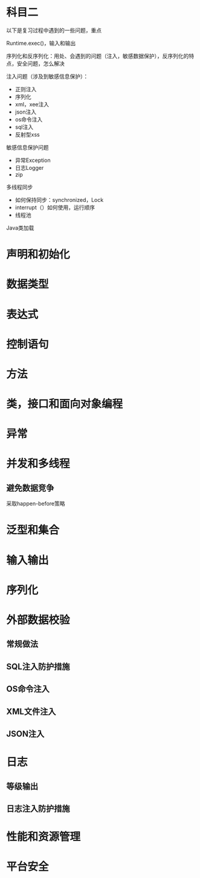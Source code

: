 # 科目二

以下是复习过程中遇到的一些问题，重点

Runtime.exec()，输入和输出

序列化和反序列化：用处、会遇到的问题（注入，敏感数据保护），反序列化的特点，安全问题，怎么解决

注入问题（涉及到敏感信息保护）：

- 正则注入
- 序列化
- xml，xee注入
- json注入
- os命令注入
- sql注入
- 反射型xss

敏感信息保护问题

- 异常Exception
- 日志Logger
- zip

多线程同步

- 如何保持同步：synchronized，Lock
- interrupt（）如何使用，运行顺序
- 线程池

Java类加载









# 声明和初始化

# 数据类型

# 表达式

# 控制语句

# 方法

# 类，接口和面向对象编程

# 异常

# 并发和多线程

## 避免数据竞争

采取happen-before策略

# 泛型和集合

# 输入输出

# 序列化

# 外部数据校验

## 常规做法

## SQL注入防护措施

## OS命令注入

## XML文件注入

## JSON注入



# 日志

## 等级输出

## 日志注入防护措施

# 性能和资源管理

# 平台安全
